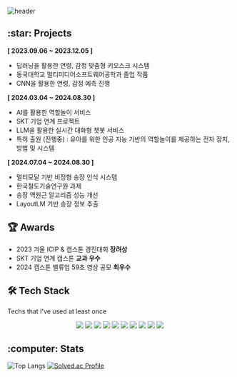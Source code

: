 ![header](https://capsule-render.vercel.app/api?type=waving&height=180&text=🐽eujeong🐽%20&fontSize=60&fontColor=FFFFFF&color=F9A7B0&fontAlign=50&fontAlignY=30)



<h2>:star: Projects</h2>

<strong>[ 2023.09.06 ~ 2023.12.05 ]</strong><br>
<ul style="list-style-type: disc; padding-left: 20px;">
  <li>딥러닝을 활용한 연령, 감정 맞춤형 키오스크 시스템</li>
  <li>동국대학교 멀티미디어소프트웨어공학과 졸업 작품</li>
  <li>CNN을 활용한 연령, 감정 예측 진행</li>
</ul>

<strong>[ 2024.03.04 ~ 2024.08.30 ]</strong><br>
<ul style="list-style-type: disc; padding-left: 20px;">
  <li>AI를 활용한 역할놀이 서비스</li>
  <li>SKT 기업 연계 프로젝트</li>
  <li>LLM을 활용한 실시간 대화형 챗봇 서비스</li>
  <li>특허 출원 (진행중) : 유아를 위한 인공 지능 기반의 역할놀이를 제공하는 전자 장치, 방법 및 시스템</li>
</ul>

<strong>[ 2024.07.04 ~ 2024.08.30 ]</strong><br>
<ul style="list-style-type: disc; padding-left: 20px;">
  <li>멀티모달 기반 비정형 송장 인식 시스템</li>
  <li>한국철도기술연구원 과제</li>
  <li>송장 역원근 알고리즘 성능 개선</li>
  <li>LayoutLM 기반 송장 정보 추출</li>
</ul>


<h2>🏆 Awards </h2>
<ul style="list-style-type: disc; padding-left: 20px;">
  <li>2023 겨울 ICIP & 캡스톤 경진대회 <strong>장려상</strong></li>
  <li>SKT 기업 연계 캡스톤 <strong>교과 우수</strong></li>
  <li>2024 캡스톤 밸류업 59초 영상 공모 <strong>최우수</strong></li>
</ul>

## 🛠️ Tech Stack 
Techs that I've used at least once

<p align="center">
  <img src="https://img.shields.io/badge/Java-007396?style=for-the-badge&logo=java&logoColor=white"/>
  <img src="https://img.shields.io/badge/Python-3776AB?style=for-the-badge&logo=python&logoColor=white"/>
  <img src="https://img.shields.io/badge/TensorFlow-FF6F00?style=for-the-badge&logo=tensorflow&logoColor=white"/>
  <img src="https://img.shields.io/badge/PyTorch-EE4C2C?style=for-the-badge&logo=pytorch&logoColor=white"/>
  <img src="https://img.shields.io/badge/C++-00599C?style=for-the-badge&logo=c%2B%2B&logoColor=white"/>
  <img src="https://img.shields.io/badge/Django-092E20?style=for-the-badge&logo=django&logoColor=white"/>
  <img src="https://img.shields.io/badge/Matplotlib-11557C?style=for-the-badge&logo=matplotlib&logoColor=white"/>
  <img src="https://img.shields.io/badge/OpenCV-5C3EE8?style=for-the-badge&logo=opencv&logoColor=white"/>
  <img src="https://img.shields.io/badge/Bootstrap-7952B3?style=for-the-badge&logo=bootstrap&logoColor=white"/>
  <img src="https://img.shields.io/badge/MySQL-4479A1?style=for-the-badge&logo=mysql&logoColor=white"/>

</p>


<h2>:computer: Stats</h2>

![Top Langs](https://github-readme-stats.vercel.app/api/top-langs/?username=zlwmxkdla&layout=compact)
[![Solved.ac Profile](http://mazassumnida.wtf/api/v2/generate_badge?boj=zlwmxkdla)](https://solved.ac/zlwmxkdla/)
<!--[GitHub stats](https://github-readme-stats.vercel.app/api?username=zlwmxkdla&show_icons=true&theme=radical&v=1)-->


<!--
**zlwmxkdla/zlwmxkdla** is a ✨ _special_ ✨ repository because its `README.md` (this file) appears on your GitHub profile.

Here are some ideas to get you started:

- 🔭 I’m currently working on ...
- 🌱 I’m currently learning ...
- 👯 I’m looking to collaborate on ...
- 🤔 I’m looking for help with ...
- 💬 Ask me about ...
- 📫 How to reach me: ...
- 😄 Pronouns: ...
- ⚡ Fun fact: ...
-->
